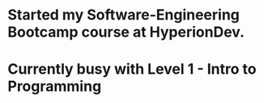 # Started my Software-Engineering Bootcamp course at HyperionDev. 
# Currently busy with Level 1 - Intro to Programming
